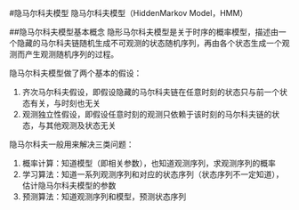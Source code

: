 #隐马尔科夫模型
隐马尔科夫模型（HiddenMarkov Model，HMM）

##隐马尔科夫模型基本概念 
隐形马尔科夫模型是关于时序的概率模型，描述由一个隐藏的马尔科夫链随机生成不可观测的状态随机序列，再由各个状态生成一个观测而产生观测随机序列的过程。

隐马尔科夫模型做了两个基本的假设：
1. 齐次马尔科夫假设，即假设隐藏的马尔科夫链在任意时刻的状态只与前一个状态有关，与时刻也无关
2. 观测独立性假设，即假设任意时刻的观测只依赖于该时刻的马尔科夫链的状态，与其他观测及状态无关

隐马尔科夫一般用来解决三类问题：
1. 概率计算：知道模型（即相关参数），也知道观测序列，求观测序列的概率
2. 学习算法：知道一系列观测序列和对应的状态序列（状态序列不一定知道），估计隐马尔科夫模型的参数
3. 预测算法：知道观测序列和模型，预测状态序列


